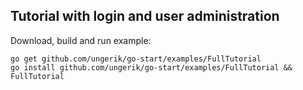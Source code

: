 ## Tutorial with login and user administration

Download, build and run example:

	go get github.com/ungerik/go-start/examples/FullTutorial
	go install github.com/ungerik/go-start/examples/FullTutorial && FullTutorial


###
